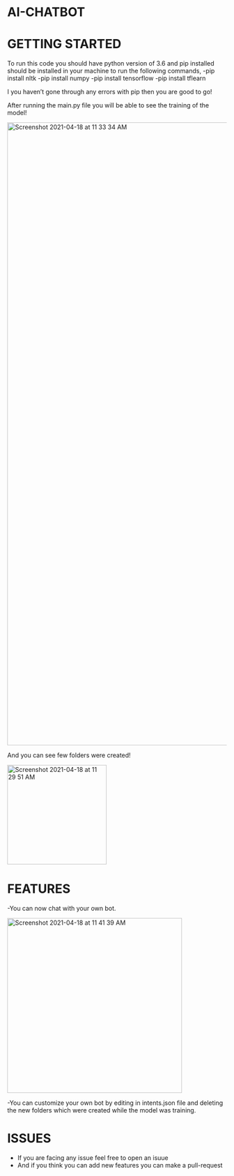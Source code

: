 # AI-CHATBOT

# GETTING STARTED
To run this code you should have python version of 3.6 and pip installed should be installed in your machine to run the following commands,
-pip install nltk
-pip install numpy
-pip install tensorflow 
-pip install tflearn

I you haven’t gone through any errors with pip then you are good to go!

After running the main.py file you will be able to see the training of the model!

<img width="1428" alt="Screenshot 2021-04-18 at 11 33 34 AM" src="https://user-images.githubusercontent.com/73252546/115135943-ff325200-a039-11eb-9379-7d5dba79fc34.png">

And you can see few folders were created!

<img width="228" alt="Screenshot 2021-04-18 at 11 29 51 AM" src="https://user-images.githubusercontent.com/73252546/115135960-30128700-a03a-11eb-82b3-88f9a6a58717.png">

# FEATURES
-You can now chat with your own bot.

<img width="401" alt="Screenshot 2021-04-18 at 11 41 39 AM" src="https://user-images.githubusercontent.com/73252546/115136101-0e65cf80-a03b-11eb-9d42-90df2c120ed8.png">


-You can customize your own bot by editing in intents.json file and deleting the new folders which were created while the model was training.

# ISSUES
- If you are facing any issue feel free to open an isuue
- And if you think you can add new features you can make a pull-request


